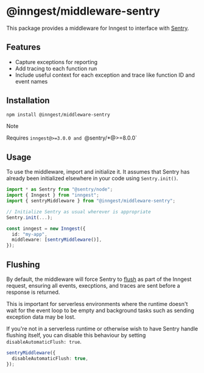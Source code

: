 # @inngest/middleware-sentry

This package provides a middleware for Inngest to interface with
[Sentry](https://sentry.io).

## Features

- Capture exceptions for reporting
- Add tracing to each function run
- Include useful context for each exception and trace like function ID and event
  names

## Installation

```sh
npm install @inngest/middleware-sentry
```

> [!NOTE]
> Requires `inngest@>=3.0.0 and `@sentry/*@>=8.0.0`

## Usage

To use the middleware, import and initialize it. It assumes that Sentry has
already been initialized elsewhere in your code using `Sentry.init()`.

```ts
import * as Sentry from "@sentry/node";
import { Inngest } from "inngest";
import { sentryMiddleware } from "@inngest/middleware-sentry";

// Initialize Sentry as usual wherever is appropriate
Sentry.init(...);

const inngest = new Inngest({
  id: "my-app",
  middleware: [sentryMiddleware()],
});
```

## Flushing

By default, the middleware will force Sentry to
[flush](https://docs.sentry.io/platforms/javascript/guides/node/configuration/draining/)
as part of the Inngest request, ensuring all events, execptions, and traces are
sent before a response is returned.

This is important for serverless environments where the runtime doesn't wait for
the event loop to be empty and background tasks such as sending exception data
may be lost.

If you're not in a serverless runtime or otherwise wish to have Sentry handle
flushing itself, you can disable this behaviour by setting
`disableAutomaticFlush: true`.

```ts
sentryMiddleware({
  disableAutomaticFlush: true,
});
```
